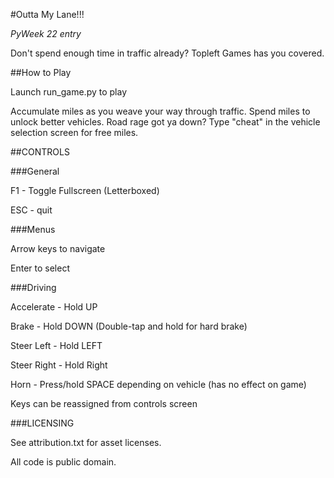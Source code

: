#Outta My Lane!!!

*PyWeek 22 entry*

Don't spend enough time in traffic already? Topleft Games has you covered.


##How to Play

Launch run_game.py to play

Accumulate miles as you weave your way through traffic. Spend miles to unlock better vehicles. Road rage got ya down? Type "cheat" in the vehicle selection screen for free miles.


##CONTROLS

###General

F1 - Toggle Fullscreen (Letterboxed)

ESC - quit

###Menus

Arrow keys to navigate

Enter to select

###Driving

Accelerate - Hold UP

Brake - Hold DOWN (Double-tap and hold for hard brake)

Steer Left - Hold LEFT

Steer Right - Hold Right

Horn - Press/hold SPACE depending on vehicle (has no effect on game)

Keys can be reassigned from controls screen

###LICENSING

See attribution.txt for asset licenses.

All code is public domain.